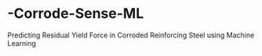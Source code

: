 # -Corrode-Sense-ML
Predicting Residual Yield Force in Corroded Reinforcing Steel using Machine Learning
